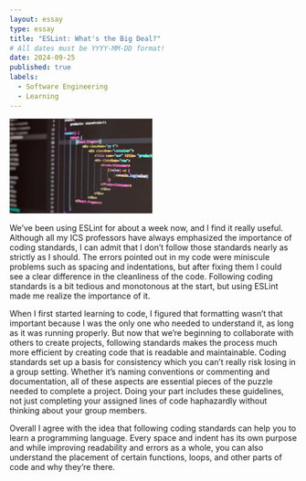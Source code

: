 ```yaml
---
layout: essay
type: essay
title: "ESLint: What's the Big Deal?"
# All dates must be YYYY-MM-DD format!
date: 2024-09-25
published: true
labels:
  - Software Engineering
  - Learning
---
```


<img width="250px" class="rounded float-start pe-4" src="../img/codingstand.jpg">

We’ve been using ESLint for about a week now, and I find it really useful. Although all my ICS professors have always emphasized the importance of coding standards, I can admit that I don’t follow those standards nearly as strictly as I should. The errors pointed out in my code were miniscule problems such as spacing and indentations, but after fixing them I could see a clear difference in the cleanliness of the code. Following coding standards is a bit tedious and monotonous at the start, but using ESLint made me realize the importance of it.
	
When I first started learning to code, I figured that formatting wasn’t that important because I was the only one who needed to understand it, as long as it was running properly. But now that we’re beginning to collaborate with others to create projects, following standards makes the process much more efficient by creating code that is readable and maintainable. Coding standards set up a basis for consistency which you can’t really risk losing in a group setting. Whether it’s naming conventions or commenting and documentation, all of these aspects are essential pieces of the puzzle needed to complete a project. Doing your part includes these guidelines, not just completing your assigned lines of code haphazardly without thinking about your group members.
	
Overall I agree with the idea that following coding standards can help you to learn a programming language. Every space and indent has its own purpose and while improving readability and errors as a whole, you can also understand the placement of certain functions, loops, and other parts of code and why they’re there.

